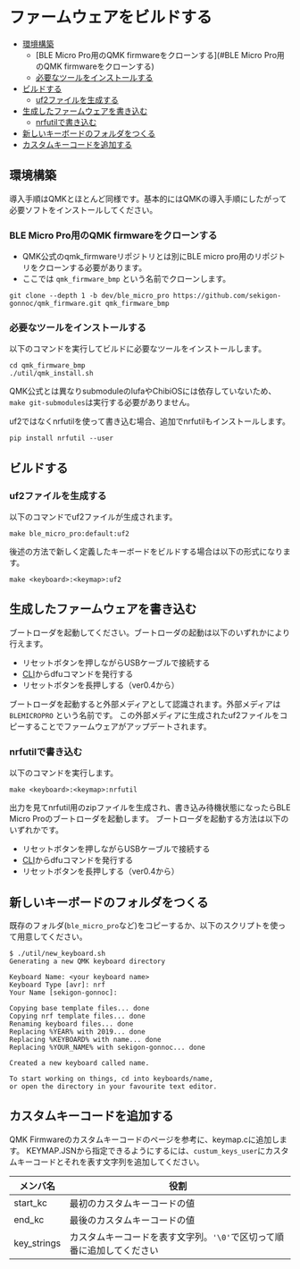 # ファームウェアをビルドする

- [環境構築](#環境構築)
  - [BLE Micro Pro用のQMK firmwareをクローンする](#BLE Micro Pro用のQMK firmwareをクローンする)
  - [必要なツールをインストールする](#必要なツールをインストールする)
- [ビルドする](#ビルドする)
  - [uf2ファイルを生成する](#uf2ファイルを生成する)
- [生成したファームウェアを書き込む](#生成したファームウェアを書き込む)
  - [nrfutilで書き込む](#nrfutilで書き込む)
- [新しいキーボードのフォルダをつくる](#新しいキーボードのフォルダをつくる)
- [カスタムキーコードを追加する](#カスタムキーコードを追加する)

## 環境構築

導入手順はQMKとほとんど同様です。基本的にはQMKの導入手順にしたがって必要ソフトをインストールしてください。


### BLE Micro Pro用のQMK firmwareをクローンする

- QMK公式のqmk_firmwareリポジトリとは別にBLE micro pro用のリポジトリをクローンする必要があります。
- ここでは `qmk_firmware_bmp` という名前でクローンします。

``` 
git clone --depth 1 -b dev/ble_micro_pro https://github.com/sekigon-gonnoc/qmk_firmware.git qmk_firmware_bmp
```

### 必要なツールをインストールする

以下のコマンドを実行してビルドに必要なツールをインストールします。

```
cd qmk_firmware_bmp
./util/qmk_install.sh
```

QMK公式とは異なりsubmoduleのlufaやChibiOSには依存していないため、`make git-submodules`は実行する必要がありません。

uf2ではなくnrfutilを使って書き込む場合、追加でnrfutilもインストールします。
```
pip install nrfutil --user
```

## ビルドする

### uf2ファイルを生成する

以下のコマンドでuf2ファイルが生成されます。

```
make ble_micro_pro:default:uf2
```

後述の方法で新しく定義したキーボードをビルドする場合は以下の形式になります。

```
make <keyboard>:<keymap>:uf2
```

## 生成したファームウェアを書き込む

ブートローダを起動してください。ブートローダの起動は以下のいずれかにより行えます。

- リセットボタンを押しながらUSBケーブルで接続する
- [CLI](cli.md)からdfuコマンドを発行する
- リセットボタンを長押しする（ver0.4から）

ブートローダを起動すると外部メディアとして認識されます。外部メディアは `BLEMICROPRO` という名前です。
この外部メディアに生成されたuf2ファイルをコピーすることでファームウェアがアップデートされます。

### nrfutilで書き込む

以下のコマンドを実行します。

```
make <keyboard>:<keymap>:nrfutil
```

出力を見てnrfutil用のzipファイルを生成され、書き込み待機状態になったらBLE Micro Proのブートローダを起動します。
ブートローダを起動する方法は以下のいずれかです。

- リセットボタンを押しながらUSBケーブルで接続する
- [CLI](cli.md)からdfuコマンドを発行する
- リセットボタンを長押しする（ver0.4から）


## 新しいキーボードのフォルダをつくる

既存のフォルダ(`ble_micro_pro`など)をコピーするか、以下のスクリプトを使って用意してください。

```
$ ./util/new_keyboard.sh
Generating a new QMK keyboard directory

Keyboard Name: <your keyboard name>
Keyboard Type [avr]: nrf
Your Name [sekigon-gonnoc]: 

Copying base template files... done
Copying nrf template files... done
Renaming keyboard files... done
Replacing %YEAR% with 2019... done
Replacing %KEYBOARD% with name... done
Replacing %YOUR_NAME% with sekigon-gonnoc... done

Created a new keyboard called name.

To start working on things, cd into keyboards/name,
or open the directory in your favourite text editor.
```

## カスタムキーコードを追加する

QMK Firmwareのカスタムキーコードのページを参考に、keymap.cに追加します。
KEYMAP.JSNから指定できるようにするには、`custum_keys_user`にカスタムキーコードとそれを表す文字列を追加してください。

メンバ名|役割
---|---
start_kc|最初のカスタムキーコードの値
end_kc|最後のカスタムキーコードの値
key_strings|カスタムキーコードを表す文字列。`'\0'`で区切って順番に追加してください
